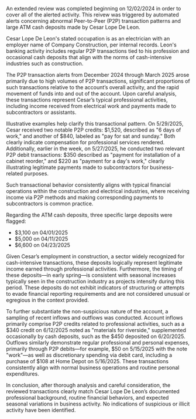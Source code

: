 An extended review was completed beginning on 12/02/2024  in order to cover all of the alerted activity. This reivew was triggered by automated alerts concerning abnormal Peer-to-Peer (P2P) transaction patterns and large ATM cash deposits made by Cesar Lope De Leon.

Cesar Lope De Leon's stated occupation is as an electrician with an employer name of Company Construction, per internal records. Leon's banking activity includes regular P2P transactions tied to his profession and occasional cash deposits that align with the norms of cash-intensive industries such as construction.

The P2P transaction alerts from December 2024 through March 2025 arose primarily due to high volumes of P2P transactions, significant proportions of such transactions relative to the account’s overall activity, and the rapid movement of funds into and out of the account. Upon careful analysis, these transactions represent Cesar’s typical professional activities, including income received from electrical work and payments made to subcontractors or assistants.

Illustrative examples help clarify this transactional pattern. On 5/29/2025, Cesar received two notable P2P credits: $1,520, described as "6 days of work," and another of $840, labeled as "pay for sat and sunday." Both clearly indicate compensation for professional services rendered. Additionally, earlier in the week, on 5/27/2025, he conducted two relevant P2P debit transactions: $350 described as "payment for installation of a cabinet reorder," and $220 as "payment for a day's work," clearly illustrating legitimate payments made to subcontractors for business-related purposes.

Such transactional behavior consistently aligns with typical financial operations within the construction and electrical industries, where receiving income via P2P methods and making corresponding payments to subcontractors is common practice.

Regarding the ATM cash deposits, three specific large deposits were flagged:

* $3,100 on 04/01/2025
* $5,000 on 04/11/2025
* $6,600 on 04/23/2025

Given Cesar’s employment in construction, a sector widely recognized for cash-intensive transactions, these deposits logically represent legitimate income earned through professional activities. Furthermore, the timing of these deposits—in early spring—is consistent with seasonal increases typically seen in the construction industry as projects intensify during this period. These deposits do not exhibit indicators of structuring or attempts to evade financial reporting requirements and are not considered unusual or egregious in the context provided.

To further substantiate the non-suspicious nature of the account, a sampling of recent inflows and outflows was conducted. Account inflows primarily comprise P2P credits related to professional activities, such as a $340 credit on 6/12/2025 noted as "materials for riverside," supplemented occasionally by cash deposits, such as the $450 deposited on 6/20/2025. Outflows similarly demonstrate regular professional and personal expenses, primarily through P2P debits—for example, $50 on 5/15/2025 with the note "work"—as well as discretionary spending via debit card, including a purchase of $108 at Home Depot on 5/16/2025. These transactions consistently align with normal business operations and routine personal expenditures.

In conclusion, after thorough analysis and careful consideration, the reviewed transactions clearly match Cesar Lope De Leon’s documented professional background, routine financial behaviors, and expected seasonal variations in business activity. No indications of suspicious or illicit activity have been identified.&#x20;
